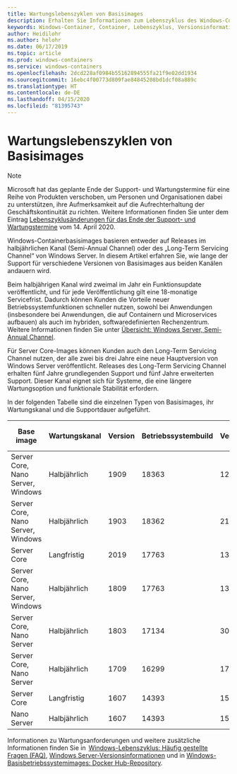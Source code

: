 ```yaml
---
title: Wartungslebenszyklen von Basisimages
description: Erhalten Sie Informationen zum Lebenszyklus des Windows-Containerbasisimages.
keywords: Windows-Container, Container, Lebenszyklus, Versionsinformationen, Basisimage, Containerontainerbasisimage
author: Heidilohr
ms.author: helohr
ms.date: 06/17/2019
ms.topic: article
ms.prod: windows-containers
ms.service: windows-containers
ms.openlocfilehash: 2dcd228af0984b55162894555fa21f9e02dd1934
ms.sourcegitcommit: 16ebc4f00773d809fae84845208bd1dcf08a889c
ms.translationtype: HT
ms.contentlocale: de-DE
ms.lasthandoff: 04/15/2020
ms.locfileid: "81395743"
---
```

# <a name="base-image-servicing-lifecycles"></a>Wartungslebenszyklen von Basisimages

> [!Note]  
> Microsoft hat das geplante Ende der Support- und Wartungstermine für eine Reihe von Produkten verschoben, um Personen und Organisationen dabei zu unterstützen, ihre Aufmerksamkeit auf die Aufrechterhaltung der Geschäftskontinuität zu richten. Weitere Informationen finden Sie unter dem Eintrag [Lebenszyklusänderungen für das Ende der Support- und Wartungstermine](https://support.microsoft.com/en-us/help/4557164/lifecycle-changes-to-end-of-support-and-servicing-dates) vom 14. April 2020.

Windows-Containerbasisimages basieren entweder auf Releases im halbjährlichen Kanal (Semi-Annual Channel) oder des „Long-Term Servicing Channel“ von Windows Server. In diesem Artikel erfahren Sie, wie lange der Support für verschiedene Versionen von Basisimages aus beiden Kanälen andauern wird.

Beim halbjährigen Kanal wird zweimal im Jahr ein Funktionsupdate veröffentlicht, und für jede Veröffentlichung gilt eine 18-monatige Servicefrist. Dadurch können Kunden die Vorteile neuer Betriebssystemfunktionen schneller nutzen, sowohl bei Anwendungen (insbesondere bei Anwendungen, die auf Containern und Microservices aufbauen) als auch im hybriden, softwaredefinierten Rechenzentrum. Weitere Informationen finden Sie unter [Übersicht: Windows Server, Semi-Annual Channel](https://docs.microsoft.com/windows-server/get-started/semi-annual-channel-overview).

Für Server Core-Images können Kunden auch den Long-Term Servicing Channel nutzen, der alle zwei bis drei Jahre eine neue Hauptversion von Windows Server veröffentlicht. Releases des Long-Term Servicing Channel erhalten fünf Jahre grundlegenden Support und fünf Jahre erweiterten Support. Dieser Kanal eignet sich für Systeme, die eine längere Wartungsoption und funktionale Stabilität erfordern.

In der folgenden Tabelle sind die einzelnen Typen von Basisimages, ihr Wartungskanal und die Supportdauer aufgeführt.

|Base image                       |Wartungskanal|Version|Betriebssystembuild|Verfügbarkeit|Enddatum für grundlegenden Support|Erweiterter Support: Datum|
|---------------------------------|-----------------|-------|--------|------------|---------------------------|---------------------|
|Server Core, Nano Server, Windows|Halbjährlich      |1909   |18363   |12.11.2019  |11.05.2021                 |NICHT ZUTREFFEND                  |
|Server Core, Nano Server, Windows|Halbjährlich      |1903   |18362   |21.05.2019  |08.12.2020                 |NICHT ZUTREFFEND                  |
|Server Core                      |Langfristig        |2019   |17763   |13.11.2018  |09.01.2024                 |09.01.2029           |
|Server Core, Nano Server, Windows|Halbjährlich      |1809   |17763   |13.11.2018  |10.11.2020                 |NICHT ZUTREFFEND                  |
|Server Core, Nano Server         |Halbjährlich      |1803   |17134   |30.04.2018  |12.11.2019                 |NICHT ZUTREFFEND                  |
|Server Core, Nano Server         |Halbjährlich      |1709   |16299   |17.10.2017  |09.04.2019                 |NICHT ZUTREFFEND                  |
|Server Core                      |Langfristig        |1607   |14393   |15.10.2016  |11.01.2022                 |11.01.2027           |
|Nano Server                      |Halbjährlich      |1607   |14393   |15.10.2016  |09.10.2018                 |NICHT ZUTREFFEND                  |

Informationen zu Wartungsanforderungen und weitere zusätzliche Informationen finden Sie in  [Windows-Lebenszyklus: Häufig gestellte Fragen (FAQ)](https://support.microsoft.com/help/18581/lifecycle-faq-windows-products), [Windows Server-Versionsinformationen](https://docs.microsoft.com/windows-server/get-started/windows-server-release-info) und in [Windows-Basisbetriebssystemimages: Docker Hub-Repository](https://hub.docker.com/_/microsoft-windows-base-os-images).
